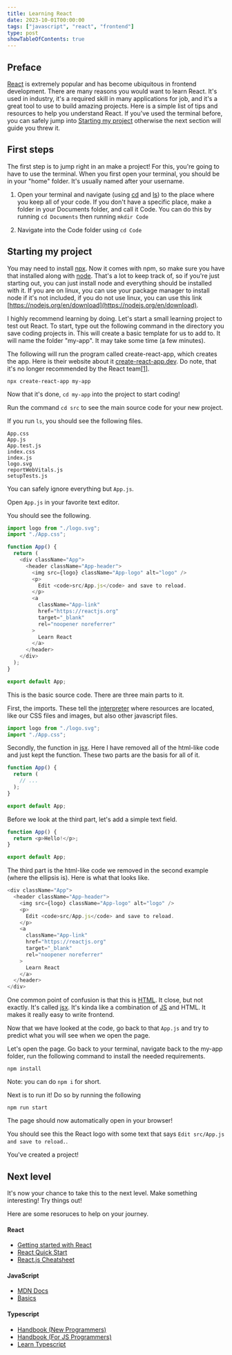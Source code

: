 ```yaml
---
title: Learning React
date: 2023-10-01T00:00:00
tags: ["javascript", "react", "frontend"]
type: post
showTableOfContents: true
---
```


## Preface

[React](https://react.dev/) is extremely popular and has become ubiquitous in frontend development. There are many reasons you would want to learn React. It's used in industry, it's a required skill in many applications for job, and it's a great tool to use to build amazing projects. Here is a simple list of tips and resources to help you understand React. If you've used the terminal before, you can safely jump into [Starting my project](#starting-my-project) otherwise the next section will guide you threw it.

## First steps

The first step is to jump right in an make a project! For this, you're going to have to use the terminal. When you first open your terminal, you should be in your "home" folder. It's usually named after your username.

1. Open your terminal and navigate (using [cd](<https://en.wikipedia.org/wiki/Cd_(command)>) and [ls](https://linux.die.net/man/1/ls)) to the place where you keep all of your code. If you don't have a specific place, make a folder in your Documents folder, and call it Code. You can do this by running `cd Documents` then running `mkdir Code`

2. Navigate into the Code folder using `cd Code`

## Starting my project

You may need to install [npx](https://www.freecodecamp.org/news/npm-vs-npx-whats-the-difference/). Now it comes with npm, so make sure you have that installed along with [node](https://nodejs.org/en/download). That's a lot to keep track of, so if you're just starting out, you can just install node and everything should be installed with it. If you are on linux, you can use your package manager to install node if it's not included, if you do not use linux, you can use this link [https://nodejs.org/en/download](https://nodejs.org/en/download).

I highly recommend learning by doing. Let's start a small learning project to test out React. To start, type out the following command in the directory you save coding projects in. This will create a basic template for us to add to. It will name the folder "my-app". It may take some time (a few minutes).

The following will run the program called create-react-app, which creates the app. Here is their website about it [create-react-app.dev](https://create-react-app.dev/). Do note, that it's no longer recommended by the React team[[1]](https://www.linkedin.com/pulse/end-era-react-team-longer-recommends-create-app-vivek-dwivedi/).

```
npx create-react-app my-app
```

Now that it's done, `cd my-app` into the project to start coding!

Run the command `cd src` to see the main source code for your new project.

If you run `ls`, you should see the following files.

```
App.css
App.js
App.test.js
index.css
index.js
logo.svg
reportWebVitals.js
setupTests.js
```

You can safely ignore everything but `App.js`.

Open `App.js` in your favorite text editor.

You should see the following.

```js
import logo from "./logo.svg";
import "./App.css";

function App() {
  return (
    <div className="App">
      <header className="App-header">
        <img src={logo} className="App-logo" alt="logo" />
        <p>
          Edit <code>src/App.js</code> and save to reload.
        </p>
        <a
          className="App-link"
          href="https://reactjs.org"
          target="_blank"
          rel="noopener noreferrer"
        >
          Learn React
        </a>
      </header>
    </div>
  );
}

export default App;
```

This is the basic source code. There are three main parts to it.

First, the imports. These tell the [interpreter](<https://en.wikipedia.org/wiki/Interpreter_(computing)>) where resources are located, like our CSS files and images, but also other javascript files.

```js
import logo from "./logo.svg";
import "./App.css";
```

Secondly, the function in [jsx](https://legacy.reactjs.org/docs/introducing-jsx.html). Here I have removed all of the html-like code and just kept the function. These two parts are the basis for all of it.

```js
function App() {
  return (
    // ...
  );
}

export default App;
```

Before we look at the third part, let's add a simple text field.

```js
function App() {
  return <p>Hello!</p>;
}

export default App;
```

The third part is the html-like code we removed in the second example (where the ellipsis is). Here is what that looks like.

```js
<div className="App">
  <header className="App-header">
    <img src={logo} className="App-logo" alt="logo" />
    <p>
      Edit <code>src/App.js</code> and save to reload.
    </p>
    <a
      className="App-link"
      href="https://reactjs.org"
      target="_blank"
      rel="noopener noreferrer"
    >
      Learn React
    </a>
  </header>
</div>
```

One common point of confusion is that this is [HTML](https://developer.mozilla.org/en-US/docs/Web/HTML). It close, but not exactly. It's called [jsx](https://legacy.reactjs.org/docs/introducing-jsx.html). It's kinda like a combination of [JS](https://developer.mozilla.org/en-US/docs/Web/javascript) and HTML. It makes it really easy to write frontend.

Now that we have looked at the code, go back to that `App.js` and try to predict what you will see when we open the page.

Let's open the page. Go back to your terminal, navigate back to the my-app folder, run the following command to install the needed requirements.

```
npm install
```

Note: you can do `npm i` for short.

Next is to run it! Do so by running the following

```
npm run start
```

The page should now automatically open in your browser!

You should see this the React logo with some text that says `Edit src/App.js and save to reload.`.

You've created a project!

## Next level

It's now your chance to take this to the next level. Make something interesting! Try things out!

Here are some resoruces to help on your journey.

#### React

- [Getting started with React](https://developer.mozilla.org/en-US/docs/Learn/Tools_and_testing/Client-side_JavaScript_frameworks/React_getting_started)
- [React Quick Start](https://react.dev/learn)
- [React.js Cheatsheet](https://devhints.io/react)

#### JavaScript

- [MDN Docs](https://developer.mozilla.org/en-US/docs/Web/javascript)
- [Basics](https://developer.mozilla.org/en-US/docs/Learn/Getting_started_with_the_web/JavaScript_basics)

#### Typescript

- [Handbook (New Programmers)](https://www.typescriptlang.org/docs/handbook/typescript-from-scratch.html)
- [Handbook (For JS Programmers)](https://www.typescriptlang.org/docs/handbook/typescript-in-5-minutes.html)
- [Learn Typescript](https://www.freecodecamp.org/news/learn-typescript-beginners-guide/)

